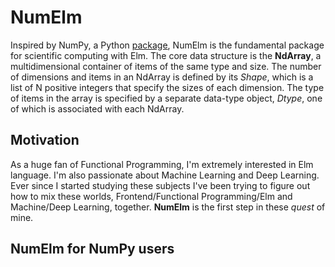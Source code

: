 # NumElm
Inspired by NumPy, a Python [package](http://www.numpy.org/), NumElm is the fundamental package for
scientific computing with Elm. The core data structure is the **NdArray**, a multidimensional container of items of the same type and size. The number of dimensions and items in an NdArray is defined by its _Shape_, which is a list of N positive integers that specify the sizes of each dimension. The type of items in the array is specified by a separate data-type object, _Dtype_, one of which is associated with each NdArray.

## Motivation
As a huge fan of Functional Programming, I'm extremely interested in Elm language. I'm also passionate about Machine Learning and Deep Learning. Ever since I started studying these subjects I've been trying to figure out how to mix these worlds, Frontend/Functional Programming/Elm and Machine/Deep Learning, together. **NumElm** is the first step in these _quest_ of mine.

## NumElm for NumPy users
